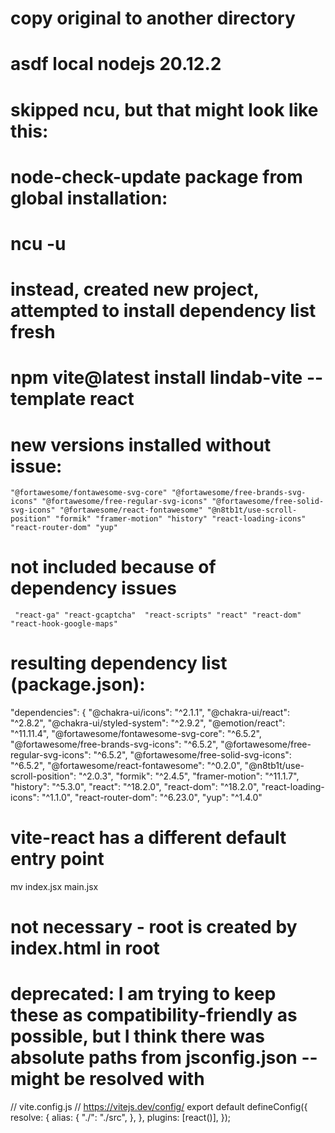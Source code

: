 # copy original to another directory
# asdf local nodejs 20.12.2

# skipped ncu, but that might look like this:
# node-check-update package from global installation:
# ncu -u

# instead, created new project, attempted to install dependency list fresh
# npm vite@latest install lindab-vite --template react

# new versions installed without issue:
    "@fortawesome/fontawesome-svg-core" "@fortawesome/free-brands-svg-icons" "@fortawesome/free-regular-svg-icons" "@fortawesome/free-solid-svg-icons" "@fortawesome/react-fontawesome" "@n8tb1t/use-scroll-position" "formik" "framer-motion" "history" "react-loading-icons" "react-router-dom" "yup"


# not included because of dependency issues
     "react-ga" "react-gcaptcha"  "react-scripts" "react" "react-dom" "react-hook-google-maps" 

# resulting dependency list (package.json):
  "dependencies": {
    "@chakra-ui/icons": "^2.1.1",
    "@chakra-ui/react": "^2.8.2",
    "@chakra-ui/styled-system": "^2.9.2",
    "@emotion/react": "^11.11.4",
    "@fortawesome/fontawesome-svg-core": "^6.5.2",
    "@fortawesome/free-brands-svg-icons": "^6.5.2",
    "@fortawesome/free-regular-svg-icons": "^6.5.2",
    "@fortawesome/free-solid-svg-icons": "^6.5.2",
    "@fortawesome/react-fontawesome": "^0.2.0",
    "@n8tb1t/use-scroll-position": "^2.0.3",
    "formik": "^2.4.5",
    "framer-motion": "^11.1.7",
    "history": "^5.3.0",
    "react": "^18.2.0",
    "react-dom": "^18.2.0",
    "react-loading-icons": "^1.1.0",
    "react-router-dom": "^6.23.0",
    "yup": "^1.4.0"

# vite-react has a different default entry point
mv index.jsx main.jsx


# not necessary - root is created by index.html in root
# deprecated: I am trying to keep these as compatibility-friendly as possible, but I think there was absolute paths from jsconfig.json -- might be resolved with 
// vite.config.js
// https://vitejs.dev/config/
export default defineConfig({
  resolve: {
    alias: {
      "./": "./src",
    },
  },
  plugins: [react()],
});


